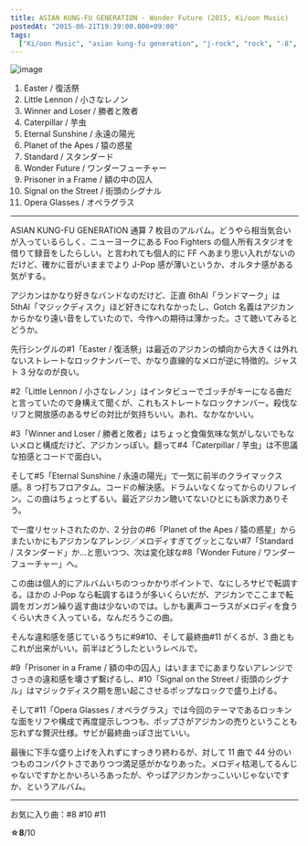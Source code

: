 ```yaml
---
title: ASIAN KUNG-FU GENERATION - Wonder Future (2015, Ki/oon Music)
postedAt: "2015-06-21T19:39:00.000+09:00"
tags:
  ["Ki/oon Music", "asian kung-fu generation", "j-rock", "rock", "☆8", "2015"]
---
```


![image](/images/122071216684_0.jpg)

1. Easter / 復活祭
2. Little Lennon / 小さなレノン
3. Winner and Loser / 勝者と敗者
4. Caterpillar / 芋虫
5. Eternal Sunshine / 永遠の陽光
6. Planet of the Apes / 猿の惑星
7. Standard / スタンダード
8. Wonder Future / ワンダーフューチャー
9. Prisoner in a Frame / 額の中の囚人
10. Signal on the Street / 街頭のシグナル
11. Opera Glasses / オペラグラス

---

ASIAN KUNG-FU GENERATION 通算 7 枚目のアルバム。どうやら相当気合いが入っているらしく、ニューヨークにある Foo Fighters の個人所有スタジオを借りて録音をしたらしい。と言われても個人的に FF へあまり思い入れがないのだけど、確かに音がいままでより J-Pop 感が薄いというか、オルタナ感がある気がする。

アジカンはかなり好きなバンドなのだけど、正直 6thAl「ランドマーク」は 5thAl「マジックディスク」ほど好きになれなかったし、Gotch 名義はアジカンからかなり遠い音をしていたので、今作への期待は薄かった。さて聴いてみるとどうか。

先行シングルの#1「Easter / 復活祭」は最近のアジカンの傾向から大きくは外れないストレートなロックナンバーで、かなり直線的なメロが逆に特徴的。ジャスト 3 分なのが良い。

#2「Little Lennon / 小さなレノン」はインタビューでゴッチがキーになる曲だと言っていたので身構えて聞くが、これもストレートなロックナンバー。殺伐なリフと開放感のあるサビの対比が気持ちいい。あれ、なかなかいい。

#3「Winner and Loser / 勝者と敗者」はちょっと食傷気味な気がしないでもないメロと構成だけど、アジカンっぽい。翻って#4「Caterpillar / 芋虫」は不思議な拍感とコードで面白い。

そして#5「Eternal Sunshine / 永遠の陽光」で一気に前半のクライマックス感。8 つ打ちフロアタム。コードの解決感。ドラムいなくなってからのリフレイン。この曲はちょっとずるい。最近アジカン聴いてないひとにも訴求力ありそう。

で一度リセットされたのか、2 分台の#6「Planet of the Apes / 猿の惑星」からまたいかにもアジカンなアレンジ／メロディすぎてグッとこない#7「Standard / スタンダード」か…と思いつつ、次は変化球な#8「Wonder Future / ワンダーフューチャー」へ。

この曲は個人的にアルバムいちのつっかかりポイントで、なにしろサビで転調する。ほかの J-Pop なら転調するほうが多いくらいだが、アジカンでここまで転調をガンガン繰り返す曲は少ないのでは。しかも裏声コーラスがメロディを食うくらい大きく入っている。なんだろうこの曲。

そんな違和感を感じているうちに#9#10、そして最終曲#11 がくるが、3 曲ともこれが出来がいい。前半はどうしたというレベルで。

#9「Prisoner in a Frame / 額の中の囚人」はいままでにあまりないアレンジでさっきの違和感を壊さず繋げるし、#10「Signal on the Street / 街頭のシグナル」はマジックディスク期を思い起こさせるポップなロックで盛り上げる。

そして#11「Opera Glasses / オペラグラス」では今回のテーマであるロッキンな面をリフや構成で再度提示しつつも、ポップさがアジカンの売りということも忘れずな贅沢仕様。サビが最終曲っぽさ出ていい。

最後に下手な盛り上げを入れずにすっきり終わるが、対して 11 曲で 44 分のいつものコンパクトさでありつつ満足感がかなりあった。メロディ枯渇してるんじゃないですかとかいろいろあったが、やっぱアジカンかっこいいじゃないですか、というアルバム。

---

お気に入り曲：#8 #10 #11

**☆8**/10
